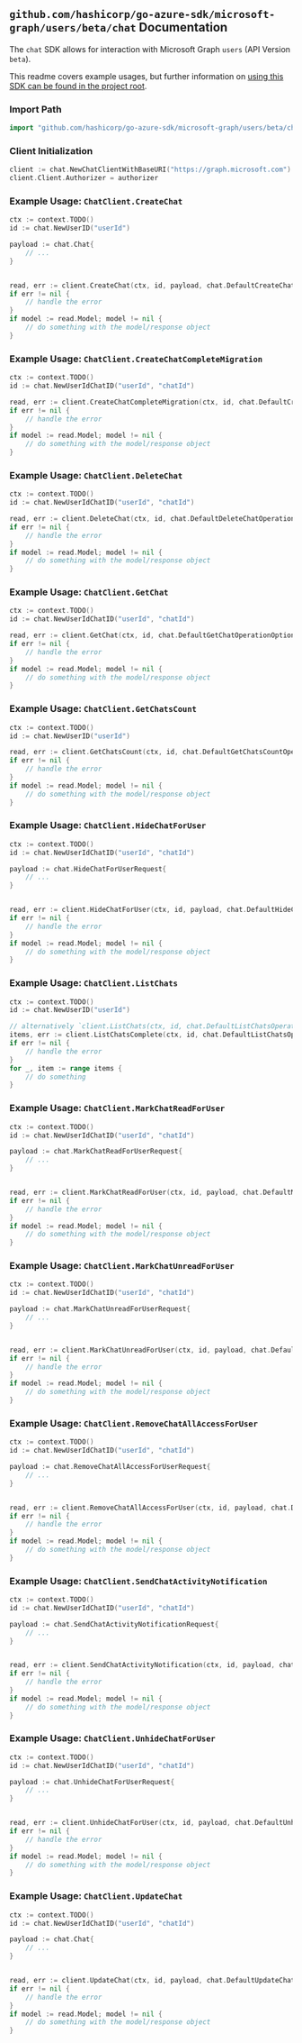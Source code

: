 
## `github.com/hashicorp/go-azure-sdk/microsoft-graph/users/beta/chat` Documentation

The `chat` SDK allows for interaction with Microsoft Graph `users` (API Version `beta`).

This readme covers example usages, but further information on [using this SDK can be found in the project root](https://github.com/hashicorp/go-azure-sdk/tree/main/docs).

### Import Path

```go
import "github.com/hashicorp/go-azure-sdk/microsoft-graph/users/beta/chat"
```


### Client Initialization

```go
client := chat.NewChatClientWithBaseURI("https://graph.microsoft.com")
client.Client.Authorizer = authorizer
```


### Example Usage: `ChatClient.CreateChat`

```go
ctx := context.TODO()
id := chat.NewUserID("userId")

payload := chat.Chat{
	// ...
}


read, err := client.CreateChat(ctx, id, payload, chat.DefaultCreateChatOperationOptions())
if err != nil {
	// handle the error
}
if model := read.Model; model != nil {
	// do something with the model/response object
}
```


### Example Usage: `ChatClient.CreateChatCompleteMigration`

```go
ctx := context.TODO()
id := chat.NewUserIdChatID("userId", "chatId")

read, err := client.CreateChatCompleteMigration(ctx, id, chat.DefaultCreateChatCompleteMigrationOperationOptions())
if err != nil {
	// handle the error
}
if model := read.Model; model != nil {
	// do something with the model/response object
}
```


### Example Usage: `ChatClient.DeleteChat`

```go
ctx := context.TODO()
id := chat.NewUserIdChatID("userId", "chatId")

read, err := client.DeleteChat(ctx, id, chat.DefaultDeleteChatOperationOptions())
if err != nil {
	// handle the error
}
if model := read.Model; model != nil {
	// do something with the model/response object
}
```


### Example Usage: `ChatClient.GetChat`

```go
ctx := context.TODO()
id := chat.NewUserIdChatID("userId", "chatId")

read, err := client.GetChat(ctx, id, chat.DefaultGetChatOperationOptions())
if err != nil {
	// handle the error
}
if model := read.Model; model != nil {
	// do something with the model/response object
}
```


### Example Usage: `ChatClient.GetChatsCount`

```go
ctx := context.TODO()
id := chat.NewUserID("userId")

read, err := client.GetChatsCount(ctx, id, chat.DefaultGetChatsCountOperationOptions())
if err != nil {
	// handle the error
}
if model := read.Model; model != nil {
	// do something with the model/response object
}
```


### Example Usage: `ChatClient.HideChatForUser`

```go
ctx := context.TODO()
id := chat.NewUserIdChatID("userId", "chatId")

payload := chat.HideChatForUserRequest{
	// ...
}


read, err := client.HideChatForUser(ctx, id, payload, chat.DefaultHideChatForUserOperationOptions())
if err != nil {
	// handle the error
}
if model := read.Model; model != nil {
	// do something with the model/response object
}
```


### Example Usage: `ChatClient.ListChats`

```go
ctx := context.TODO()
id := chat.NewUserID("userId")

// alternatively `client.ListChats(ctx, id, chat.DefaultListChatsOperationOptions())` can be used to do batched pagination
items, err := client.ListChatsComplete(ctx, id, chat.DefaultListChatsOperationOptions())
if err != nil {
	// handle the error
}
for _, item := range items {
	// do something
}
```


### Example Usage: `ChatClient.MarkChatReadForUser`

```go
ctx := context.TODO()
id := chat.NewUserIdChatID("userId", "chatId")

payload := chat.MarkChatReadForUserRequest{
	// ...
}


read, err := client.MarkChatReadForUser(ctx, id, payload, chat.DefaultMarkChatReadForUserOperationOptions())
if err != nil {
	// handle the error
}
if model := read.Model; model != nil {
	// do something with the model/response object
}
```


### Example Usage: `ChatClient.MarkChatUnreadForUser`

```go
ctx := context.TODO()
id := chat.NewUserIdChatID("userId", "chatId")

payload := chat.MarkChatUnreadForUserRequest{
	// ...
}


read, err := client.MarkChatUnreadForUser(ctx, id, payload, chat.DefaultMarkChatUnreadForUserOperationOptions())
if err != nil {
	// handle the error
}
if model := read.Model; model != nil {
	// do something with the model/response object
}
```


### Example Usage: `ChatClient.RemoveChatAllAccessForUser`

```go
ctx := context.TODO()
id := chat.NewUserIdChatID("userId", "chatId")

payload := chat.RemoveChatAllAccessForUserRequest{
	// ...
}


read, err := client.RemoveChatAllAccessForUser(ctx, id, payload, chat.DefaultRemoveChatAllAccessForUserOperationOptions())
if err != nil {
	// handle the error
}
if model := read.Model; model != nil {
	// do something with the model/response object
}
```


### Example Usage: `ChatClient.SendChatActivityNotification`

```go
ctx := context.TODO()
id := chat.NewUserIdChatID("userId", "chatId")

payload := chat.SendChatActivityNotificationRequest{
	// ...
}


read, err := client.SendChatActivityNotification(ctx, id, payload, chat.DefaultSendChatActivityNotificationOperationOptions())
if err != nil {
	// handle the error
}
if model := read.Model; model != nil {
	// do something with the model/response object
}
```


### Example Usage: `ChatClient.UnhideChatForUser`

```go
ctx := context.TODO()
id := chat.NewUserIdChatID("userId", "chatId")

payload := chat.UnhideChatForUserRequest{
	// ...
}


read, err := client.UnhideChatForUser(ctx, id, payload, chat.DefaultUnhideChatForUserOperationOptions())
if err != nil {
	// handle the error
}
if model := read.Model; model != nil {
	// do something with the model/response object
}
```


### Example Usage: `ChatClient.UpdateChat`

```go
ctx := context.TODO()
id := chat.NewUserIdChatID("userId", "chatId")

payload := chat.Chat{
	// ...
}


read, err := client.UpdateChat(ctx, id, payload, chat.DefaultUpdateChatOperationOptions())
if err != nil {
	// handle the error
}
if model := read.Model; model != nil {
	// do something with the model/response object
}
```
